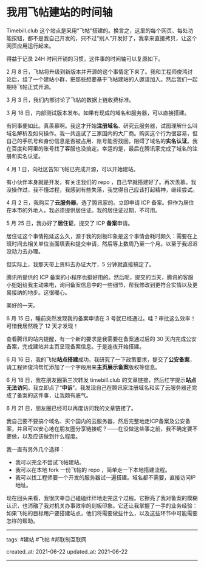 # 我用飞帖建站的时间轴

Timebill.club 这个站点是采用“飞帖”搭建的。换言之，这里的每个网页、每处功能按钮，都不是我自己开发的，只不过“别人”开发好了，我拿来直接拷贝，让这个网页应用运行起来。

得益于记录 24H 时间开销的习惯，这件事的时间轴可以复原如下。

2 月 8 日，飞帖将升级到新版本并开源的这个事情定下来了。我和工程师俊鸿讨论后，组了一个建站小群，把那些想要基于飞帖建站的人邀请加入。然后我们一起期待飞帖正式开源。

3 月 3 日，我们内部讨论了飞帖的数据上链收费标准。

3 月 18 日，内部测试版本发布。如果有现成的域名和服务器，可以直接搭建。

有同事便如此。真羡慕啊。我这才开始**注册域名**、研究云服务器，试图理解什么叫域名解析及如何操作。我一共连试了三家国内的大厂商。购买这个行为很容易，但自己的手机号和身份信息是否被占用、账号能否找回，阻碍了域名的**实名认证**。我在百度和阿里的账号找了客服也没搞定。幸运的是，最后在腾讯家完成了域名的注册和实名认证。

4 月 1 日，向社区告知飞帖已完成开源，可以开始建站。

有小伙伴本身就是开发，有关注我们的 repo ，自己早就搭建好了。再次羡慕。我没操作过，我不懂过程，我感到有些失落，我觉得自己应该打起精神，继续尝试。

4 月 2 日，我购买了**云服务器**。选了腾讯家的。立即申请 ICP 备案。但作为居住在本市的外地人，我必须提供居住证。我的居住证过期，不可用。

5 月 25 日，我办好了**居住证**，提交了 ICP **备案**申请。

居住证这个事情拖延这么久，源于我的刻板印象是这个事情会耗时颇久：需要在上班时间去相关单位当面填表和提交申请，然后等上数周乃至一个月。以至于我迟迟没动力去办理。

但实际上，我那天带上资料去办证大厅，5 分钟就直接搞定了。

腾讯所提供的 ICP 备案的小程序也挺好用的。然后呢，提交的当天，腾讯的客服小姐姐给我主动来电，询问备案信息中的一些细节，帮我修改到更符合实情以及更易接纳的地步。这很暖心。

美好的一天。

6 月 15 日，睡前突然发现我的备案申请在 3 号就已经通过。哇？审批这么效率！可惜我居然晚了 12 天才发现！

查看腾讯的站内提醒，有一个新的要求是我需要在备案通过后的 30 天内完成公安备案，完成建站并主页呈现备案信息。于是连夜开始搭建。

6 月 16 日，我的飞帖**站点搭建**成功。我研究了一下政策要求，提交了**公安备案**，请工程师俊鸿帮忙添加了一个字段用来**主页展示备案**版权等信息。

6 月 18 日，我在朋友圈第三次转发 timebill.club 的文章链接，然后红字提示**站点无法访问**。我立即点了“**申诉**”。我发现自己在腾讯家注册域名和买了云服务器还完成了备案的这件事，让我颇有底气。

6 月 21 日，朋友圈已经可以再度访问我的文章链接了。

我自己要不要搞个域名、买个国内的云服务器，然后完整地走ICP备案及公安备案，并且可以安心地在朋友圈分享链接呢？——在没做这些事之前，我不确定要不要做，以及应该做到什么程度。

我一直有另外几个选择：

- 我可以完全不尝试飞帖建站。
- 我可以在本地 fork 一份飞帖的 repo ，简单走一下本地搭建流程。
- 我可以找工程师要一个开发的服务器试一遍搭建。域名都不需要，直接访问IP地址。

现在回头来看，我很庆幸自己磕磕绊绊地走完这个过程。它擦亮了我对备案的模糊认识，也消融了我对机关办事效率的刻板印象。它还让我掌握了一手的业务经验：如果飞帖的目标用户要搭建站点，他们将需要做些什么，以及这些环节中可能需要怎样的帮助。

---

tags: #建站 #飞帖 #邦联制互联网

created_at: 2021-06-22
updated_at: 2021-06-22

---

